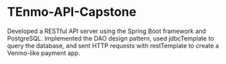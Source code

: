 # TEnmo-API-Capstone
Developed a RESTful API server using the Spring Boot framework and PostgreSQL. Implemented the DAO design pattern, used jdbcTemplate to query the database, and sent HTTP requests with restTemplate to create a Venmo-like payment app.
